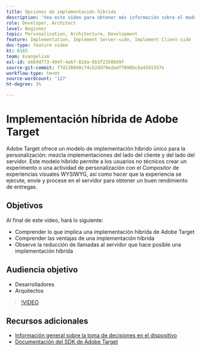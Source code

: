 ```yaml
---
title: Opciones de implementación híbrida
description: 'Vea este vídeo para obtener más información sobre el modelo de implementación híbrido único de Adobe Target para la personalización: mezcla implementaciones del lado del cliente y del lado del servidor.'
role: Developer, Architect
level: Beginner
topic: Personalization, Architecture, Development
feature: Implementation, Implement Server-side, Implement Client-side
doc-type: feature video
kt: 6165
team: Evangelism
exl-id: e669d773-494f-4eb7-82da-6b3f23508d9f
source-git-commit: f7d130040c74cb2dd79edadf7090bc8a4501557e
workflow-type: tm+mt
source-wordcount: '127'
ht-degree: 3%

---
```


# Implementación híbrida de Adobe Target

Adobe Target ofrece un modelo de implementación híbrido único para la personalización: mezcla implementaciones del lado del cliente y del lado del servidor. Este modelo híbrido permite a los usuarios no técnicos crear un experimento o una actividad de personalización con el Compositor de experiencias visuales WYSIWYG, así como hacer que la experiencia se ejecute, envíe y procese en el servidor para obtener un buen rendimiento de entregas.

## Objetivos

Al final de este vídeo, hará lo siguiente:

* Comprender lo que implica una implementación híbrida de Adobe Target
* Comprender las ventajas de una implementación híbrida
* Observe la reducción de llamadas al servidor que hace posible una implementación híbrida

## Audiencia objetivo

* Desarrolladores
* Arquitectos

>[!VIDEO](https://video.tv.adobe.com/v/41698/?quality=12)

## Recursos adicionales

* [Información general sobre la toma de decisiones en el dispositivo](https://experienceleague.adobe.com/en/docs/target-learn/tutorials/implementation/on-device-decisioning-overview#implementation)
* [Documentación del SDK de Adobe Target](https://experienceleague.adobe.com/en/docs/target-dev/developer/server-side/on-device-decisioning/overview)
